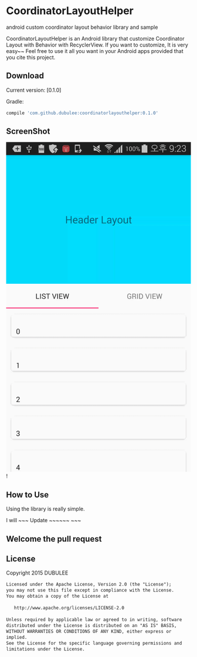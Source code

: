 # CoordinatorLayoutHelper
android custom coordinator layout behavior library and sample

CoordinatorLayoutHelper is an Android library that customize Coordinator Layout with Behavior with RecyclerView.
If you want to customize, It is very easy~~ 
Feel free to use it all you want in your Android apps provided that you cite this project.

Download
--------

Current version: [0.1.0]

Gradle:
```groovy
compile 'com.github.dubulee:coordinatorlayouthelper:0.1.0'
```

ScreenShot
------
![ScreenShot](art/coordinatorlayouthelperscreenshot.gif)!

How to Use
------
Using the library is really simple.

I will ~~~ Update ~~~~~~ ~~~ 

Welcome the pull request
-------------------------

License
-------------------------
Copyright 2015 DUBULEE

    Licensed under the Apache License, Version 2.0 (the "License");
    you may not use this file except in compliance with the License.
    You may obtain a copy of the License at

       http://www.apache.org/licenses/LICENSE-2.0

    Unless required by applicable law or agreed to in writing, software
    distributed under the License is distributed on an "AS IS" BASIS,
    WITHOUT WARRANTIES OR CONDITIONS OF ANY KIND, either express or implied.
    See the License for the specific language governing permissions and
    limitations under the License.
